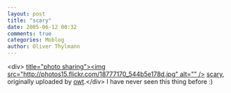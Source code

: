 ```yaml
---
layout: post
title: "scary"
date: 2005-06-12 00:32
comments: true
categories: Moblog
author: Oliver Thylmann
---
```



&lt;div&gt;	[ title=&quot;photo sharing&quot;&gt;&lt;img src=&quot;http://photos15.flickr.com/18777170_544b5e178d.jpg&quot; alt=&quot;&quot; /&gt;](http://www.flickr.com/photos/oliver/18777170/)	[scary](http://www.flickr.com/photos/oliver/18777170/), originally uploaded by [owt](http://www.flickr.com/people/oliver/).&lt;/div&gt;					I have never seen this thing before :)


